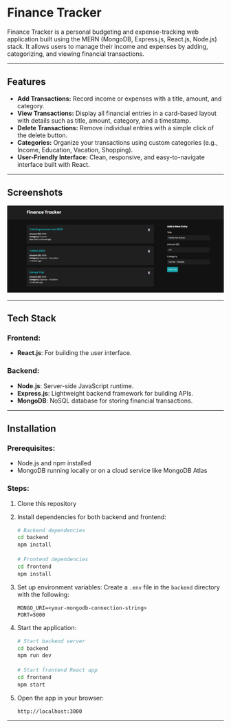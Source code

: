 # Finance Tracker

Finance Tracker is a personal budgeting and expense-tracking web application built using the MERN (MongoDB, Express.js, React.js, Node.js) stack. It allows users to manage their income and expenses by adding, categorizing, and viewing financial transactions.

---

## Features

- **Add Transactions:** Record income or expenses with a title, amount, and category.
- **View Transactions:** Display all financial entries in a card-based layout with details such as title, amount, category, and a timestamp.
- **Delete Transactions:** Remove individual entries with a simple click of the delete button.
- **Categories:** Organize your transactions using custom categories (e.g., Income, Education, Vacation, Shopping).
- **User-Friendly Interface:** Clean, responsive, and easy-to-navigate interface built with React.

---

## Screenshots
![working screenshot](screenshots/working.png)
<!-- ![error screenshot](screenshots/error.png) -->

---

## Tech Stack

### Frontend:
- **React.js**: For building the user interface.

### Backend:
- **Node.js**: Server-side JavaScript runtime.
- **Express.js**: Lightweight backend framework for building APIs.
- **MongoDB**: NoSQL database for storing financial transactions.

---

## Installation

### Prerequisites:
- Node.js and npm installed
- MongoDB running locally or on a cloud service like MongoDB Atlas

### Steps:
1. Clone this repository

2. Install dependencies for both backend and frontend:
   ```bash
   # Backend dependencies
   cd backend
   npm install

   # Frontend dependencies
   cd frontend
   npm install
   ```

3. Set up environment variables:
   Create a `.env` file in the `backend` directory with the following:
   ```
   MONGO_URI=<your-mongodb-connection-string>
   PORT=5000
   ```

4. Start the application:
   ```bash
   # Start backend server
   cd backend
   npm run dev

   # Start frontend React app
   cd frontend
   npm start
   ```

5. Open the app in your browser:
   ```
   http://localhost:3000
   ```

---

